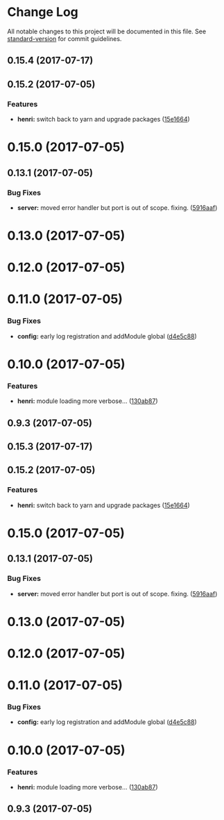 # Change Log

All notable changes to this project will be documented in this file.
See [standard-version](https://github.com/conventional-changelog/standard-version) for commit guidelines.

<a name="0.15.4"></a>
## 0.15.4 (2017-07-17)



<a name="0.15.2"></a>
## 0.15.2 (2017-07-05)


### Features

* **henri:** switch back to yarn and upgrade packages ([15e1664](https://github.com/usehenri/henri/commit/15e1664))



<a name="0.15.0"></a>
# 0.15.0 (2017-07-05)



<a name="0.13.1"></a>
## 0.13.1 (2017-07-05)


### Bug Fixes

* **server:** moved error handler but port is out of scope. fixing. ([5916aaf](https://github.com/usehenri/henri/commit/5916aaf))



<a name="0.13.0"></a>
# 0.13.0 (2017-07-05)



<a name="0.12.0"></a>
# 0.12.0 (2017-07-05)



<a name="0.11.0"></a>
# 0.11.0 (2017-07-05)


### Bug Fixes

* **config:** early log registration and addModule global ([d4e5c88](https://github.com/usehenri/henri/commit/d4e5c88))



<a name="0.10.0"></a>
# 0.10.0 (2017-07-05)


### Features

* **henri:** module loading more verbose... ([130ab87](https://github.com/usehenri/henri/commit/130ab87))



<a name="0.9.3"></a>
## 0.9.3 (2017-07-05)




<a name="0.15.3"></a>
## 0.15.3 (2017-07-17)



<a name="0.15.2"></a>
## 0.15.2 (2017-07-05)


### Features

* **henri:** switch back to yarn and upgrade packages ([15e1664](https://github.com/usehenri/henri/commit/15e1664))



<a name="0.15.0"></a>
# 0.15.0 (2017-07-05)



<a name="0.13.1"></a>
## 0.13.1 (2017-07-05)


### Bug Fixes

* **server:** moved error handler but port is out of scope. fixing. ([5916aaf](https://github.com/usehenri/henri/commit/5916aaf))



<a name="0.13.0"></a>
# 0.13.0 (2017-07-05)



<a name="0.12.0"></a>
# 0.12.0 (2017-07-05)



<a name="0.11.0"></a>
# 0.11.0 (2017-07-05)


### Bug Fixes

* **config:** early log registration and addModule global ([d4e5c88](https://github.com/usehenri/henri/commit/d4e5c88))



<a name="0.10.0"></a>
# 0.10.0 (2017-07-05)


### Features

* **henri:** module loading more verbose... ([130ab87](https://github.com/usehenri/henri/commit/130ab87))



<a name="0.9.3"></a>
## 0.9.3 (2017-07-05)
